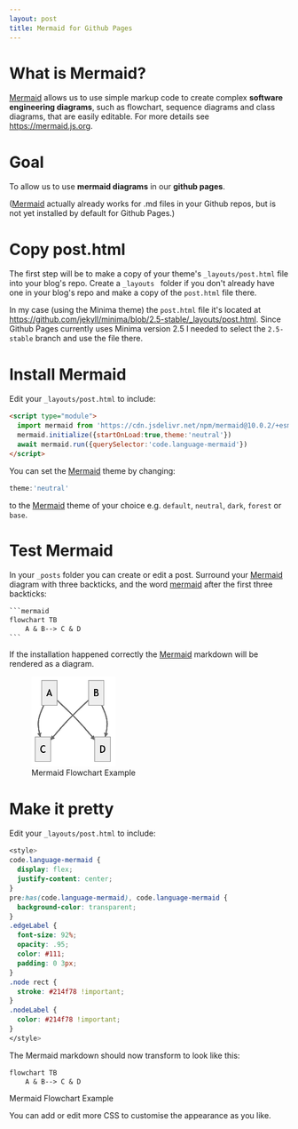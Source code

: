 ```yaml
---
layout: post
title: Mermaid for Github Pages
---
```

# What is Mermaid?

[Mermaid][1] allows us to use simple markup code to create complex **software engineering diagrams**, such as flowchart, sequence diagrams and class diagrams, that are easily editable. For more details see <https://mermaid.js.org>.

# Goal

To allow us to use **mermaid diagrams** in our **github pages**.

([Mermaid][1] actually already works for .md files in your Github repos, but is not yet installed by default for Github Pages.)

# Copy post.html

The first step will be to make a copy of your theme's `_layouts/post.html` file into your blog's repo. Create a `_layouts ` folder if you don't already have one in your blog's repo and make a copy of the `post.html` file there.

In my case (using the Minima theme) the `post.html` file it's located at <https://github.com/jekyll/minima/blob/2.5-stable/_layouts/post.html>. Since Github Pages currently uses Minima version 2.5 I needed to select the `2.5-stable` branch and use the file there.

# Install Mermaid

Edit your `_layouts/post.html` to include:

```html
<script type="module">
  import mermaid from 'https://cdn.jsdelivr.net/npm/mermaid@10.0.2/+esm'
  mermaid.initialize({startOnLoad:true,theme:'neutral'})
  await mermaid.run({querySelector:'code.language-mermaid'})
</script>
```

You can set the [Mermaid][1] theme by changing:
```js
theme:'neutral'
```
to the [Mermaid][1] theme of your choice e.g. `default`, `neutral`, `dark`, `forest` or `base`.

# Test Mermaid

In your `_posts`  folder you can create or edit a post. Surround your [Mermaid][1] diagram with three backticks, and the word [mermaid][1] after the first three backticks:

````
```mermaid
flowchart TB
    A & B--> C & D
```
````

If the installation happened correctly the [Mermaid][1] markdown will be rendered as a diagram.

<figure>
  <img src="/image/blog/2023-04-03-github-pages-mermaid/mermaid-flowchart-example.png" alt="Mermaid Flowchart Example" />
  <figcaption>Mermaid Flowchart Example</figcaption>
</figure>

# Make it pretty

Edit your `_layouts/post.html` to include:

```css
<style>
code.language-mermaid {
  display: flex;
  justify-content: center;
}
pre:has(code.language-mermaid), code.language-mermaid {
  background-color: transparent;
}
.edgeLabel {
  font-size: 92%;
  opacity: .95;
  color: #111;
  padding: 0 3px;
}
.node rect {
  stroke: #214f78 !important;
}
.nodeLabel {
  color: #214f78 !important;
}
</style>
```

The Mermaid markdown should now transform to look like this:

```mermaid
flowchart TB
    A & B--> C & D
```
<figcaption>Mermaid Flowchart Example</figcaption>

You can add or edit more CSS to customise the appearance as you like.

[1]: https://mermaid.js.org/